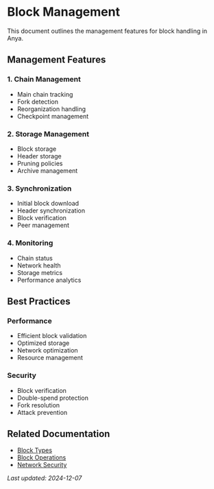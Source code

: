 # Block Management

This document outlines the management features for block handling in Anya.

## Management Features

### 1. Chain Management
- Main chain tracking
- Fork detection
- Reorganization handling
- Checkpoint management

### 2. Storage Management
- Block storage
- Header storage
- Pruning policies
- Archive management

### 3. Synchronization
- Initial block download
- Header synchronization
- Block verification
- Peer management

### 4. Monitoring
- Chain status
- Network health
- Storage metrics
- Performance analytics

## Best Practices

### Performance
- Efficient block validation
- Optimized storage
- Network optimization
- Resource management

### Security
- Block verification
- Double-spend protection
- Fork resolution
- Attack prevention

## Related Documentation
- [Block Types](block-types.md)
- [Block Operations](block-operations.md)
- [Network Security](../security/network-security.md)

*Last updated: 2024-12-07*
